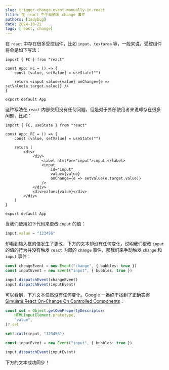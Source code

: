 ```yaml
---
slug: trigger-change-event-manually-in-react
title: 在 react 中手动触发 change 事件
authors: [1adybug]
date: 2024-10-22
tags: [react, change]
---
```


在 `react` 中存在很多受控组件，比如 `input`、`textarea` 等，一般来说，受控组件将会是如下写法：

```tsx
import { FC } from "react"

const App: FC = () => {
    const [value, setValue] = useState("")

    return <input value={value} onChange={e => setValue(e.target.value)} />
}

export default App
```

这种写法在 `react` 内部使用没有任何问题，但是对于外部使用者来说却存在很多问题，比如：

```tsx
import { FC, useState } from "react"

const App: FC = () => {
    const [value, setValue] = useState("")

    return (
        <div>
            <div>
                <label htmlFor="input">input:</label>
                <input
                    id="input"
                    value={value}
                    onChange={e => setValue(e.target.value)}
                />
            </div>
            <div>value:{value}</div>
        </div>
    )
}

export default App
```

当我们使用如下代码来更改 `input` 的值：

```typescript
input.value = "123456"
```

却看到输入框的值发生了更改，下方的文本却没有任何变化，说明我们更改 `input` 的值的行为并没有触发 `react` 内部的 `change` 事件，那我们来手动触发 `change` 和 `input` 事件：

```typescript
const changeEvent = new Event("change", { bubbles: true })
const inputEvent = new Event("input", { bubbles: true })

input.dispatchEvent(changeEvent)
input.dispatchEvent(inputEvent)
```

可以看到，下方文本任然没有任何变化，Google 一番终于找到了正确答案 [Simulate React On-Change On Controlled Components](https://hustle.bizongo.in/simulate-react-on-change-on-controlled-components-baa336920e04)：

```typescript
const set = Object.getOwnPropertyDescriptor(
    HTMLInputElement.prototype,
    "value",
)?.set

set?.call(input, "123456")

const inputEvent = new Event("input", { bubbles: true })

input.dispatchEvent(inputEvent)
```

下方的文本成功同步！
